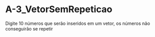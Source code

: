 # A-3_VetorSemRepeticao
Digite 10 números que serão inseridos em um vetor, os números não conseguirão se repetir

